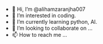 - 👋 Hi, I’m @alihamzaranjha007
- 👀 I’m interested in coding.
- 🌱 I’m currently learning python, AI.
- 💞️ I’m looking to collaborate on ...
- 📫 How to reach me ...

<!---
alihamzaranjha007/alihamzaranjha007 is a ✨ special ✨ repository because its `README.md` (this file) appears on your GitHub profile.
You can click the Preview link to take a look at your changes.
--->
